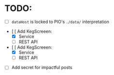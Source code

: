# TODO:

- [ ] `dataHost` is locked to PIO's `./data/` interpretation
- [ [ Add KegScreeen:
    - [x] Service
    - [ ] REST API

- [ [ Add KegScreeen:
    - [x] Service
    - [ ] REST API
- [ ] Add secret for impactful posts
